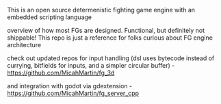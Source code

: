 This is an open source determenistic fighting game engine with an embedded scripting language

overview of how most FGs are designed. Functional, but definitely not shippable! This repo is just a reference for folks curious about FG engine architecture

check out updated repos for input handling (dsl uses bytecode instead of currying, bitfields for inputs, and a simpler circular buffer) - https://github.com/MicahMartin/fg_3d

and integration with godot via gdextension - https://github.com/MicahMartin/fg_server_cpp
